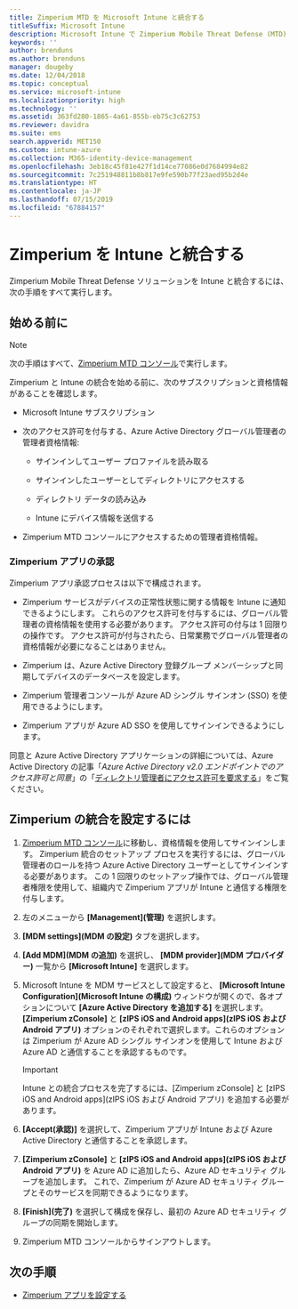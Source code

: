 ```yaml
---
title: Zimperium MTD を Microsoft Intune と統合する
titleSuffix: Microsoft Intune
description: Microsoft Intune で Zimperium Mobile Threat Defense (MTD) ソリューションをセットアップし、モバイル デバイスから会社のリソースへのアクセスを制御する方法。
keywords: ''
author: brenduns
ms.author: brenduns
manager: dougeby
ms.date: 12/04/2018
ms.topic: conceptual
ms.service: microsoft-intune
ms.localizationpriority: high
ms.technology: ''
ms.assetid: 363fd280-1865-4a61-855b-eb75c3c62753
ms.reviewer: davidra
ms.suite: ems
search.appverid: MET150
ms.custom: intune-azure
ms.collection: M365-identity-device-management
ms.openlocfilehash: 3eb18c45f81e427f1d14ce77086e0d7684994e82
ms.sourcegitcommit: 7c251948811b8b817e9fe590b77f23aed95b2d4e
ms.translationtype: HT
ms.contentlocale: ja-JP
ms.lasthandoff: 07/15/2019
ms.locfileid: "67884157"
---
```

# <a name="integrate-zimperium-with-intune"></a>Zimperium を Intune と統合する

Zimperium Mobile Threat Defense ソリューションを Intune と統合するには、次の手順をすべて実行します。

## <a name="before-you-begin"></a>始める前に

> [!NOTE]
> 次の手順はすべて、[Zimperium MTD コンソール](https://www.zimperium.com/platform)で実行します。

Zimperium と Intune の統合を始める前に、次のサブスクリプションと資格情報があることを確認します。

- Microsoft Intune サブスクリプション

- 次のアクセス許可を付与する、Azure Active Directory グローバル管理者の管理者資格情報:

  - サインインしてユーザー プロファイルを読み取る

  - サインインしたユーザーとしてディレクトリにアクセスする

  - ディレクトリ データの読み込み

  - Intune にデバイス情報を送信する

- Zimperium MTD コンソールにアクセスするための管理者資格情報。

### <a name="zimperium-app-authorization"></a>Zimperium アプリの承認

Zimperium アプリ承認プロセスは以下で構成されます。

- Zimperium サービスがデバイスの正常性状態に関する情報を Intune に通知できるようにします。 これらのアクセス許可を付与するには、グローバル管理者の資格情報を使用する必要があります。 アクセス許可の付与は 1 回限りの操作です。 アクセス許可が付与されたら、日常業務でグローバル管理者の資格情報が必要になることはありません。

- Zimperium は、Azure Active Directory 登録グループ メンバーシップと同期してデバイスのデータベースを設定します。

- Zimperium 管理者コンソールが Azure AD シングル サインオン (SSO) を使用できるようにします。

- Zimperium アプリが Azure AD SSO を使用してサインインできるようにします。

同意と Azure Active Directory アプリケーションの詳細については、Azure Active Directory の記事「*Azure Active Directory v2.0 エンドポイントでのアクセス許可と同意*」の「[ディレクトリ管理者にアクセス許可を要求する](https://docs.microsoft.com/azure/active-directory/develop/v2-permissions-and-consent#request-the-permissions-from-a-directory-admin)」をご覧ください。


## <a name="to-set-up-zimperium-integration"></a>Zimperium の統合を設定するには

1. [Zimperium MTD コンソール](https://www.zimperium.com/platform)に移動し、資格情報を使用してサインインします。 Zimperium 統合のセットアップ プロセスを実行するには、グローバル管理者のロールを持つ Azure Active Directory ユーザーとしてサインインする必要があります。 この 1 回限りのセットアップ操作では、グローバル管理者権限を使用して、組織内で Zimperium アプリが Intune と通信する権限を付与します。 

2. 左のメニューから **[Management]\(管理\)** を選択します。

3. **[MDM settings]\(MDM の設定\)** タブを選択します。

4. **[Add MDM]\(MDM の追加\)** を選択し、 **[MDM provider]\(MDM プロバイダー\)** 一覧から **[Microsoft Intune]** を選択します。

5. Microsoft Intune を MDM サービスとして設定すると、 **[Microsoft Intune Configuration]\(Microsoft Intune の構成\)** ウィンドウが開くので、各オプションについて **[Azure Active Directory を追加する]** を選択します。 **[Zimperium zConsole]** と **[zIPS iOS and Android apps]\(zIPS iOS および Android アプリ\)** オプションのそれぞれで選択します。これらのオプションは Zimperium が Azure AD シングル サインオンを使用して Intune および Azure AD と通信することを承認するものです。

    > [!IMPORTANT]  
    > Intune との統合プロセスを完了するには、[Zimperium zConsole] と [zIPS iOS and Android apps]\(zIPS iOS および Android アプリ\) を追加する必要があります。

6. **[Accept\(承認\)]** を選択して、Zimperium アプリが Intune および Azure Active Directory と通信することを承認します。

7. **[Zimperium zConsole]** と **[zIPS iOS and Android apps]\(zIPS iOS および Android アプリ\)** を Azure AD に追加したら、Azure AD セキュリティ グループを追加します。 これで、Zimperium が Azure AD セキュリティ グループとそのサービスを同期できるようになります。

8. **[Finish]\(完了\)** を選択して構成を保存し、最初の Azure AD セキュリティ グループの同期を開始します。

9. Zimperium MTD コンソールからサインアウトします。

## <a name="next-steps"></a>次の手順

- [Zimperium アプリを設定する](mtd-apps-ios-app-configuration-policy-add-assign.md)
